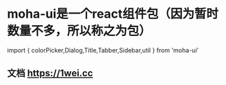 # moha-ui是一个react组件包（因为暂时数量不多，所以称之为包）

import { colorPicker,Dialog,Title,Tabber,Sidebar,util } from 'moha-ui'

## 文档 https://1wei.cc
